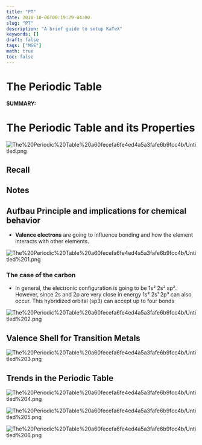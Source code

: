 ```yaml
---
title: "PT"
date: 2010-10-06T00:19:29-04:00
slug: "PT"
description: "A brief guide to setup KaTeX"
keywords: []
draft: false
tags: ["MSE"]
math: true
toc: false
---
```


# The Periodic Table

**SUMMARY:**

# The Periodic Table and its Properties

![The%20Periodic%20Table%20a60fecefa6fe4ed4a5a3fafe6b9fcc4b/Untitled.png](/The%20Periodic%20Table%20a60fecefa6fe4ed4a5a3fafe6b9fcc4b/Untitled.png)

## Recall

## Notes

## Aufbau Principle and implications for chemical behavior

- **Valence electrons** are going to influence bonding and how the element interacts with other elements.

![The%20Periodic%20Table%20a60fecefa6fe4ed4a5a3fafe6b9fcc4b/Untitled%201.png](/The%20Periodic%20Table%20a60fecefa6fe4ed4a5a3fafe6b9fcc4b/Untitled%201.png)

### The case of the carbon

- In general, the electronic configuration is going to be 1s² 2s² sp². However, since 2s and 2p are very close in energy 1s² 2s¹ 2p³ can also occur. This hybridized orbital (sp3) can accept up to four bonds

![The%20Periodic%20Table%20a60fecefa6fe4ed4a5a3fafe6b9fcc4b/Untitled%202.png](/The%20Periodic%20Table%20a60fecefa6fe4ed4a5a3fafe6b9fcc4b/Untitled%202.png)

## Valence Shell for Transition Metals

![The%20Periodic%20Table%20a60fecefa6fe4ed4a5a3fafe6b9fcc4b/Untitled%203.png](/The%20Periodic%20Table%20a60fecefa6fe4ed4a5a3fafe6b9fcc4b/Untitled%203.png)

## Trends in the Periodic Table

![The%20Periodic%20Table%20a60fecefa6fe4ed4a5a3fafe6b9fcc4b/Untitled%204.png](/The%20Periodic%20Table%20a60fecefa6fe4ed4a5a3fafe6b9fcc4b/Untitled%204.png)

![The%20Periodic%20Table%20a60fecefa6fe4ed4a5a3fafe6b9fcc4b/Untitled%205.png](/The%20Periodic%20Table%20a60fecefa6fe4ed4a5a3fafe6b9fcc4b/Untitled%205.png)

![The%20Periodic%20Table%20a60fecefa6fe4ed4a5a3fafe6b9fcc4b/Untitled%206.png](/The%20Periodic%20Table%20a60fecefa6fe4ed4a5a3fafe6b9fcc4b/Untitled%206.png)